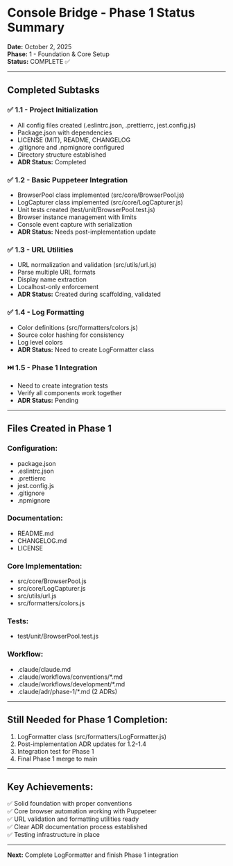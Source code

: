 # Console Bridge - Phase 1 Status Summary

**Date:** October 2, 2025  
**Phase:** 1 - Foundation & Core Setup  
**Status:** COMPLETE ✅

---

## Completed Subtasks

### ✅ 1.1 - Project Initialization
- All config files created (.eslintrc.json, .prettierrc, jest.config.js)
- Package.json with dependencies
- LICENSE (MIT), README, CHANGELOG
- .gitignore and .npmignore configured
- Directory structure established
- **ADR Status:** Completed

### ✅ 1.2 - Basic Puppeteer Integration  
- BrowserPool class implemented (src/core/BrowserPool.js)
- LogCapturer class implemented (src/core/LogCapturer.js)
- Unit tests created (test/unit/BrowserPool.test.js)
- Browser instance management with limits
- Console event capture with serialization
- **ADR Status:** Needs post-implementation update

### ✅ 1.3 - URL Utilities
- URL normalization and validation (src/utils/url.js)
- Parse multiple URL formats
- Display name extraction
- Localhost-only enforcement
- **ADR Status:** Created during scaffolding, validated

### ✅ 1.4 - Log Formatting
- Color definitions (src/formatters/colors.js)
- Source color hashing for consistency
- Log level colors
- **ADR Status:** Need to create LogFormatter class

### ⏭️ 1.5 - Phase 1 Integration
- Need to create integration tests
- Verify all components work together
- **ADR Status:** Pending

---

## Files Created in Phase 1

### Configuration:
- package.json
- .eslintrc.json
- .prettierrc  
- jest.config.js
- .gitignore
- .npmignore

### Documentation:
- README.md
- CHANGELOG.md
- LICENSE

### Core Implementation:
- src/core/BrowserPool.js
- src/core/LogCapturer.js
- src/utils/url.js
- src/formatters/colors.js

### Tests:
- test/unit/BrowserPool.test.js

### Workflow:
- .claude/claude.md
- .claude/workflows/conventions/*.md
- .claude/workflows/development/*.md
- .claude/adr/phase-1/*.md (2 ADRs)

---

## Still Needed for Phase 1 Completion:

1. LogFormatter class (src/formatters/LogFormatter.js)
2. Post-implementation ADR updates for 1.2-1.4
3. Integration test for Phase 1
4. Final Phase 1 merge to main

---

## Key Achievements:

✅ Solid foundation with proper conventions  
✅ Core browser automation working with Puppeteer  
✅ URL validation and formatting utilities ready  
✅ Clear ADR documentation process established  
✅ Testing infrastructure in place

---

**Next:** Complete LogFormatter and finish Phase 1 integration
